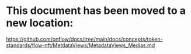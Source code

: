 # This document has been moved to a new location:

https://github.com/onflow/docs/tree/main/docs/concepts/token-standards/flow-nft/MetdataViews/MetadataViews_Medias.md
